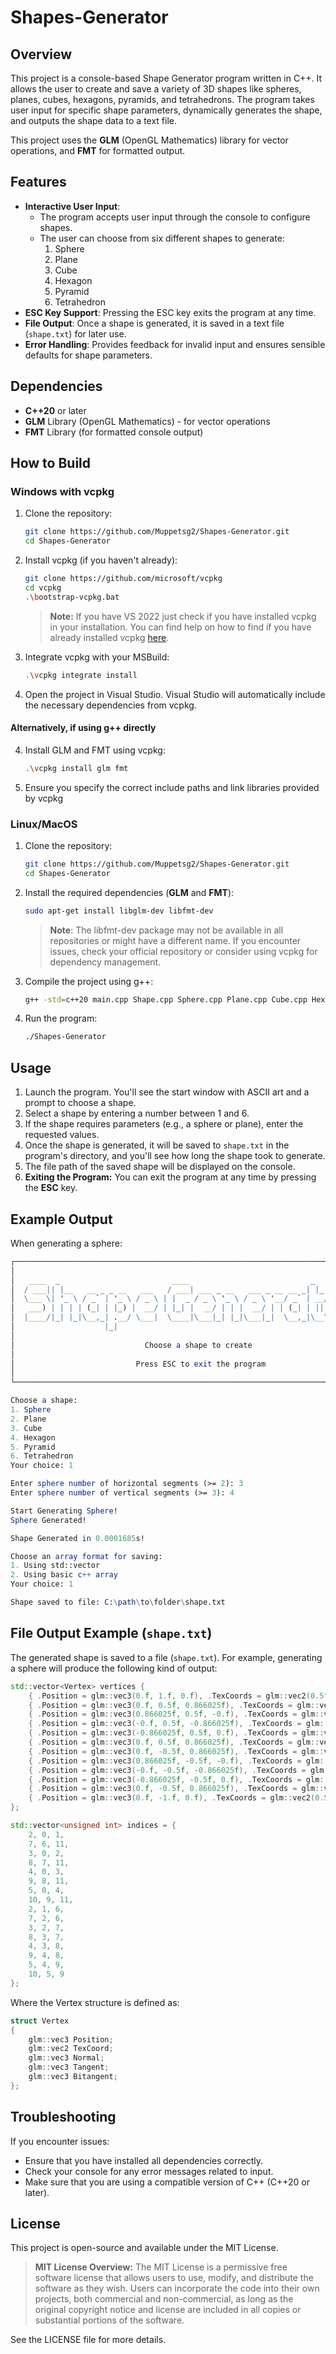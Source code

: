 # Shapes-Generator

## Overview
This project is a console-based Shape Generator program written in C++. It allows the user to create and save a variety of 3D shapes like spheres, planes, cubes, hexagons, pyramids, and tetrahedrons. The program takes user input for specific shape parameters, dynamically generates the shape, and outputs the shape data to a text file.

This project uses the **GLM** (OpenGL Mathematics) library for vector operations, and **FMT** for formatted output.

## Features
- **Interactive User Input**: 
    - The program accepts user input through the console to configure shapes.
    - The user can choose from six different shapes to generate:
        1. Sphere
        2. Plane
        3. Cube
        4. Hexagon
        5. Pyramid
        6. Tetrahedron
- **ESC Key Support**: Pressing the ESC key exits the program at any time.
- **File Output**: Once a shape is generated, it is saved in a text file (`shape.txt`) for later use.
- **Error Handling**: Provides feedback for invalid input and ensures sensible defaults for shape parameters.

## Dependencies
- **C++20** or later
- **GLM** Library (OpenGL Mathematics) - for vector operations
- **FMT** Library (for formatted console output)

## How to Build

### Windows with **vcpkg**

1. Clone the repository:
   ```bash
   git clone https://github.com/Muppetsg2/Shapes-Generator.git
   cd Shapes-Generator
   ```
2. Install vcpkg (if you haven't already):
   ```bash
   git clone https://github.com/microsoft/vcpkg
   cd vcpkg
   .\bootstrap-vcpkg.bat
   ```
   > **Note:** If you have VS 2022 just check if you have installed vcpkg in your installation. You can find help on how to find if you have already installed vcpkg [here](https://devblogs.microsoft.com/cppblog/vcpkg-is-now-included-with-visual-studio/).
3. Integrate vcpkg with your MSBuild:
   ```bash
   .\vcpkg integrate install
   ```
4. Open the project in Visual Studio. Visual Studio will automatically include the necessary dependencies from vcpkg.

#### Alternatively, if using g++ directly
4. Install GLM and FMT using vcpkg:
   ```bash
   .\vcpkg install glm fmt
   ```
5. Ensure you specify the correct include paths and link libraries provided by vcpkg

### Linux/MacOS

1. Clone the repository:
   ```bash
   git clone https://github.com/Muppetsg2/Shapes-Generator.git
   cd Shapes-Generator
   ```
2. Install the required dependencies (**GLM** and **FMT**):
   ```bash
   sudo apt-get install libglm-dev libfmt-dev
   ```
   > **Note**: The libfmt-dev package may not be available in all repositories or might have a different name. If you encounter issues, check your official repository or consider using vcpkg for dependency management.
3. Compile the project using g++:
   ```bash
   g++ -std=c++20 main.cpp Shape.cpp Sphere.cpp Plane.cpp Cube.cpp Hexagon.cpp Pyramid.cpp Tetrahedron.cpp -o Shapes-Generator -lfmt
   ```
4. Run the program:
   ```bash
   ./Shapes-Generator
   ```
   
## Usage
1. Launch the program. You'll see the start window with ASCII art and a prompt to choose a shape.
2. Select a shape by entering a number between 1 and 6.
3. If the shape requires parameters (e.g., a sphere or plane), enter the requested values.
4. Once the shape is generated, it will be saved to `shape.txt` in the program's directory, and you'll see how long the shape took to generate.
5. The file path of the saved shape will be displayed on the console.
6. **Exiting the Program:** You can exit the program at any time by pressing the **ESC** key.

## Example Output

When generating a sphere:

```mathematica
┌──────────────────────────────────────────────────────────────────────────────────┐
│                                                                                  │
│   ____  _                         ____                           _               │
│  / ___|| |__   __ _ _ __   ___   / ___| ___ _ __   ___ _ __ __ _| |_ ___  _ __   │
│  \___ \| '_ \ / _` | '_ \ / _ \ | |  _ / _ \ '_ \ / _ \ '__/ _` | __/ _ \| '__|  │
│   ___) | | | | (_| | |_) |  __/ | |_| |  __/ | | |  __/ | | (_| | || (_) | |     │
│  |____/|_| |_|\__,_| .__/ \___|  \____|\___|_| |_|\___|_|  \__,_|\__\___/|_|     │
│                    |_|                                                           │
│                                                                                  │
│                             Choose a shape to create                             │
│                                                                                  │
│                           Press ESC to exit the program                          │
│                                                                                  │
└──────────────────────────────────────────────────────────────────────────────────┘

Choose a shape:
1. Sphere
2. Plane
3. Cube
4. Hexagon
5. Pyramid
6. Tetrahedron
Your choice: 1

Enter sphere number of horizontal segments (>= 2): 3
Enter sphere number of vertical segments (>= 3): 4

Start Generating Sphere!
Sphere Generated!

Shape Generated in 0.0001685s!

Choose an array format for saving:
1. Using std::vector
2. Using basic c++ array
Your choice: 1

Shape saved to file: C:\path\to\folder\shape.txt
```
## File Output Example (`shape.txt`)

The generated shape is saved to a file (`shape.txt`). For example, generating a sphere will produce the following kind of output:

```cpp
std::vector<Vertex> vertices {
	{ .Position = glm::vec3(0.f, 1.f, 0.f), .TexCoords = glm::vec2(0.5f, 0.f), .Normal = glm::vec3(0.f, 1.f, 0.f), .Tangent = glm::vec3(-1.f, 0.f, 0.f), .Bitangent = glm::vec3(0.f, -0.5f, -0.866025f) },
	{ .Position = glm::vec3(0.f, 0.5f, 0.866025f), .TexCoords = glm::vec2(0.f, 0.333333f), .Normal = glm::vec3(0.f, 0.5f, 0.866025f), .Tangent = glm::vec3(0.707107f, 0.f, -0.707107f), .Bitangent = glm::vec3(0.707107f, -0.612372f, -0.353553f) },
	{ .Position = glm::vec3(0.866025f, 0.5f, -0.f), .TexCoords = glm::vec2(0.25f, 0.333333f), .Normal = glm::vec3(0.866025f, 0.5f, -0.f), .Tangent = glm::vec3(0.196116f, 0.f, -0.980581f), .Bitangent = glm::vec3(0.369274f, -0.852803f, -0.369274f) },
	{ .Position = glm::vec3(-0.f, 0.5f, -0.866025f), .TexCoords = glm::vec2(0.5f, 0.333333f), .Normal = glm::vec3(-0.f, 0.5f, -0.866025f), .Tangent = glm::vec3(-0.980581f, 0.f, -0.196116f), .Bitangent = glm::vec3(-0.f, -0.917663f, -0.39736f) },
	{ .Position = glm::vec3(-0.866025f, 0.5f, 0.f), .TexCoords = glm::vec2(0.75f, 0.333333f), .Normal = glm::vec3(-0.866025f, 0.5f, 0.f), .Tangent = glm::vec3(-0.196116f, 0.f, 0.980581f), .Bitangent = glm::vec3(-0.369274f, -0.852803f, -0.369274f) },
	{ .Position = glm::vec3(0.f, 0.5f, 0.866025f), .TexCoords = glm::vec2(1.f, 0.333333f), .Normal = glm::vec3(0.f, 0.5f, 0.866025f), .Tangent = glm::vec3(0.707107f, 0.f, 0.707107f), .Bitangent = glm::vec3(-0.547723f, -0.790569f, -0.273861f) },
	{ .Position = glm::vec3(0.f, -0.5f, 0.866025f), .TexCoords = glm::vec2(0.f, 0.666667f), .Normal = glm::vec3(0.f, -0.5f, 0.866025f), .Tangent = glm::vec3(0.707107f, 0.f, -0.707107f), .Bitangent = glm::vec3(-0.547723f, -0.790569f, 0.273861f) },
	{ .Position = glm::vec3(0.866025f, -0.5f, -0.f), .TexCoords = glm::vec2(0.25f, 0.666667f), .Normal = glm::vec3(0.866025f, -0.5f, -0.f), .Tangent = glm::vec3(-0.196116f, 0.f, -0.980581f), .Bitangent = glm::vec3(-0.369274f, -0.852803f, 0.369274f) },
	{ .Position = glm::vec3(-0.f, -0.5f, -0.866025f), .TexCoords = glm::vec2(0.5f, 0.666667f), .Normal = glm::vec3(-0.f, -0.5f, -0.866025f), .Tangent = glm::vec3(-0.980581f, 0.f, 0.196116f), .Bitangent = glm::vec3(0.f, -0.917663f, 0.39736f) },
	{ .Position = glm::vec3(-0.866025f, -0.5f, 0.f), .TexCoords = glm::vec2(0.75f, 0.666667f), .Normal = glm::vec3(-0.866025f, -0.5f, 0.f), .Tangent = glm::vec3(0.196116f, 0.f, 0.980581f), .Bitangent = glm::vec3(0.369274f, -0.852803f, 0.369274f) },
	{ .Position = glm::vec3(0.f, -0.5f, 0.866025f), .TexCoords = glm::vec2(1.f, 0.666667f), .Normal = glm::vec3(0.f, -0.5f, 0.866025f), .Tangent = glm::vec3(0.707107f, 0.f, 0.707107f), .Bitangent = glm::vec3(0.707107f, -0.612372f, 0.353553f) },
	{ .Position = glm::vec3(0.f, -1.f, 0.f), .TexCoords = glm::vec2(0.5f, 1.f), .Normal = glm::vec3(0.f, -1.f, 0.f), .Tangent = glm::vec3(-0.447214f, 0.f, -0.894427f), .Bitangent = glm::vec3(0.f, -0.5f, 0.866025f) }
};

std::vector<unsigned int> indices = {
	2, 0, 1,
	7, 6, 11,
	3, 0, 2,
	8, 7, 11,
	4, 0, 3,
	9, 8, 11,
	5, 0, 4,
	10, 9, 11,
	2, 1, 6,
	7, 2, 6,
	3, 2, 7,
	8, 3, 7,
	4, 3, 8,
	9, 4, 8,
	5, 4, 9,
	10, 5, 9
};
```

Where the Vertex structure is defined as:
```cpp
struct Vertex
{
	glm::vec3 Position;
	glm::vec2 TexCoord;
	glm::vec3 Normal;
	glm::vec3 Tangent;
	glm::vec3 Bitangent;
};
```

## Troubleshooting

If you encounter issues:
  - Ensure that you have installed all dependencies correctly.
  - Check your console for any error messages related to input.
  - Make sure that you are using a compatible version of C++ (C++20 or later).

## License

This project is open-source and available under the MIT License.

> **MIT License Overview:** The MIT License is a permissive free software license that allows users to use, modify, and distribute the software as they wish. Users can incorporate the code into their own projects, both commercial and non-commercial, as long as the original copyright notice and license are included in all copies or substantial portions of the software.

See the LICENSE file for more details.
